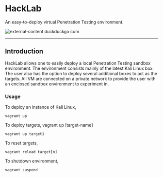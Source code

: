 # HackLab
An easy-to-deploy virtual Penetration Testing environment.

![external-content duckduckgo com](https://user-images.githubusercontent.com/8818608/91989187-7e377c00-ed30-11ea-8afa-78dc1194a6cf.jpeg)

<hr>

## Introduction
HackLab allows one to easily deploy a local Penetration Testing sandbox environment. The environment consists mainly of the latest Kali Linux box. The user also has the option to deploy several additional boxes to act as the targets. All VM are connected on a private network to provide the user with an enclosed sandbox environment to experiment in.

### Usage

To deploy an instance of Kali Linux,

``` vagrant up ```

To deploy targets, vagrant up [target-name]

``` vagrant up target1 ```

To reset targets,

``` vagrant reload target[n] ```

To shutdown environment,

``` vagrant suspend ```
